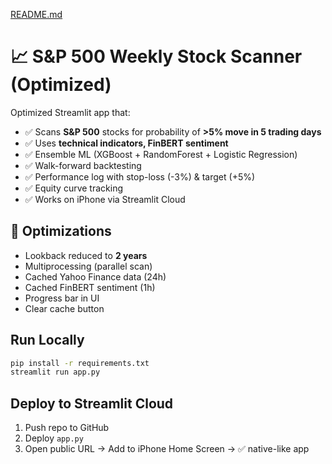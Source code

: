 [README.md](https://github.com/user-attachments/files/21955821/README.md)
# 📈 S&P 500 Weekly Stock Scanner (Optimized)

Optimized Streamlit app that:
- ✅ Scans **S&P 500** stocks for probability of **>5% move in 5 trading days**
- ✅ Uses **technical indicators, FinBERT sentiment**
- ✅ Ensemble ML (XGBoost + RandomForest + Logistic Regression)
- ✅ Walk-forward backtesting
- ✅ Performance log with stop-loss (-3%) & target (+5%)
- ✅ Equity curve tracking
- ✅ Works on iPhone via Streamlit Cloud

## 🚀 Optimizations
- Lookback reduced to **2 years**
- Multiprocessing (parallel scan)
- Cached Yahoo Finance data (24h)
- Cached FinBERT sentiment (1h)
- Progress bar in UI
- Clear cache button

## Run Locally
```bash
pip install -r requirements.txt
streamlit run app.py
```

## Deploy to Streamlit Cloud
1. Push repo to GitHub  
2. Deploy `app.py`  
3. Open public URL → Add to iPhone Home Screen → ✅ native-like app
